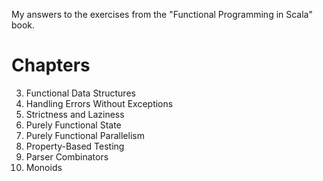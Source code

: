 My answers to the exercises from the "Functional Programming in Scala" book.

# Chapters

3. Functional Data Structures
4. Handling Errors Without Exceptions
5. Strictness and Laziness
6. Purely Functional State
7. Purely Functional Parallelism
8. Property-Based Testing
9. Parser Combinators
10. Monoids
